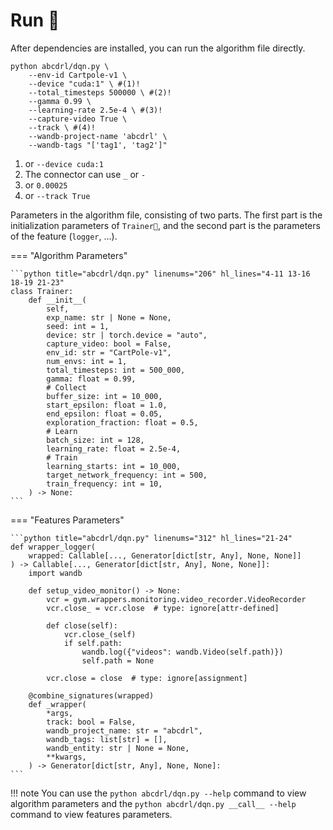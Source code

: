 # Run 🏃

After dependencies are installed, you can run the algorithm file directly.

```shell
python abcdrl/dqn.py \
    --env-id Cartpole-v1 \
    --device "cuda:1" \ #(1)!
    --total_timesteps 500000 \ #(2)!
    --gamma 0.99 \
    --learning-rate 2.5e-4 \ #(3)!
    --capture-video True \
    --track \ #(4)!
    --wandb-project-name 'abcdrl' \
    --wandb-tags "['tag1', 'tag2']"
```

1.  or `--device cuda:1`
2.  The connector can use `_` or `-`
3.  or `0.00025`
4.  or `--track True`

Parameters in the algorithm file, consisting of two parts. The first part is the initialization parameters of `Trainer🔁`, and the second part is the parameters of the feature (`logger`, ...).

=== "Algorithm Parameters"

    ```python title="abcdrl/dqn.py" linenums="206" hl_lines="4-11 13-16 18-19 21-23"
    class Trainer:
        def __init__(
            self,
            exp_name: str | None = None,
            seed: int = 1,
            device: str | torch.device = "auto",
            capture_video: bool = False,
            env_id: str = "CartPole-v1",
            num_envs: int = 1,
            total_timesteps: int = 500_000,
            gamma: float = 0.99,
            # Collect
            buffer_size: int = 10_000,
            start_epsilon: float = 1.0,
            end_epsilon: float = 0.05,
            exploration_fraction: float = 0.5,
            # Learn
            batch_size: int = 128,
            learning_rate: float = 2.5e-4,
            # Train
            learning_starts: int = 10_000,
            target_network_frequency: int = 500,
            train_frequency: int = 10,
        ) -> None:
    ```

=== "Features Parameters"

    ```python title="abcdrl/dqn.py" linenums="312" hl_lines="21-24"
    def wrapper_logger(
        wrapped: Callable[..., Generator[dict[str, Any], None, None]]
    ) -> Callable[..., Generator[dict[str, Any], None, None]]:
        import wandb

        def setup_video_monitor() -> None:
            vcr = gym.wrappers.monitoring.video_recorder.VideoRecorder
            vcr.close_ = vcr.close  # type: ignore[attr-defined]

            def close(self):
                vcr.close_(self)
                if self.path:
                    wandb.log({"videos": wandb.Video(self.path)})
                    self.path = None

            vcr.close = close  # type: ignore[assignment]

        @combine_signatures(wrapped)
        def _wrapper(
            *args,
            track: bool = False,
            wandb_project_name: str = "abcdrl",
            wandb_tags: list[str] = [],
            wandb_entity: str | None = None,
            **kwargs,
        ) -> Generator[dict[str, Any], None, None]:
    ```

!!! note
    You can use the `python abcdrl/dqn.py --help` command to view algorithm parameters and the `python abcdrl/dqn.py __call__ --help` command to view features parameters.
